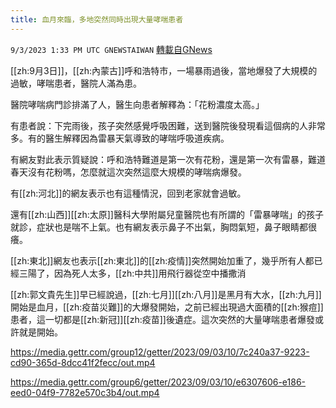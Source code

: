 ```yaml
---
title: 血月來臨，多地突然同時出現大量哮喘患者
---
```

`9/3/2023 1:33 PM UTC GNEWSTAIWAN` [轉載自GNews](https://gnews.org/articles/1639061)



[[zh:9月3日]]，[[zh:內蒙古]]呼和浩特市，一場暴雨過後，當地爆發了大規模的過敏，哮喘患者，醫院人滿為患。  

醫院哮喘病門診排滿了人，醫生向患者解釋為：「花粉濃度太高。」

有患者說：下完雨後，孩子突然感覺呼吸困難，送到醫院後發現看這個病的人非常多。有的醫生解釋因為雷暴天氣導致的哮喘呼吸道疾病。

  

有網友對此表示質疑說：呼和浩特難道是第一次有花粉，還是第一次有雷暴，難道春天沒有花粉嗎，怎麼就這次突然這麼大規模的哮喘病爆發。

  

有[[zh:河北]]的網友表示也有這種情況，回到老家就會過敏。

  

還有[[zh:山西]][[zh:太原]]醫科大學附屬兒童醫院也有所謂的「雷暴哮喘」的孩子就診，症狀也是喘不上氣。也有網友表示鼻子不出氣，胸悶氣短，鼻子眼睛都很癢。

  

[[zh:東北]]網友也表示[[zh:東北]]的[[zh:疫情]]突然開始加重了，幾乎所有人都已經三陽了，因為死人太多，[[zh:中共]]用飛行器從空中播撒消

  

[[zh:郭文貴先生]]早已經說過，[[zh:七月]][[zh:八月]]是黑月有大水，[[zh:九月]]開始是血月，[[zh:疫苗災難]]的大爆發開始，之前已經出現過大面積的[[zh:猴痘]]患者，這一切都是[[zh:新冠]][[zh:疫苗]]後遺症。這次突然的大量哮喘患者爆發或許就是開始。


https://media.gettr.com/group12/getter/2023/09/03/10/7c240a37-9223-cd90-365d-8dcc41f2fecc/out.mp4


https://media.gettr.com/group6/getter/2023/09/03/10/e6307606-e186-eed0-04f9-7782e570c3b4/out.mp4



